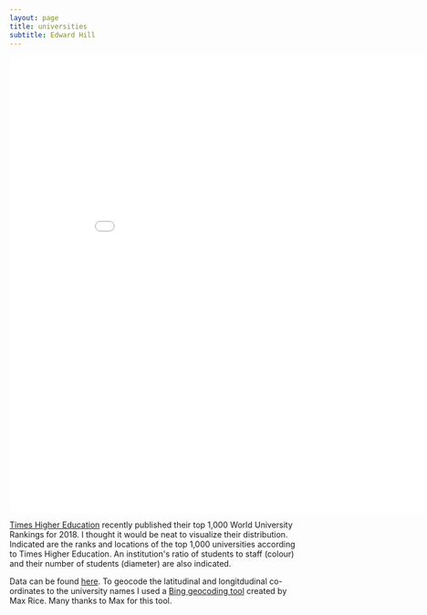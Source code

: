 ```yaml
---
layout: page
title: universities
subtitle: Edward Hill
---
```


<iframe width="900" height="800" frameborder="0" scrolling="no" src="//plot.ly/~ddhll/14.embed"></iframe>

[Times Higher Education](https://www.timeshighereducation.com/world-university-rankings/2018/world-ranking#!/page/0/length/25/sort_by/rank/sort_order/asc/cols/stats) recently published their top 1,000 World University Rankings for 2018. I thought it would be neat to visualize their distribution. Indicated are the ranks and locations of the top 1,000 universities according to Times Higher Education. An institution's ratio of students to staff (colour) and their number of students (diameter) are also indicated.

Data can be found [here](https://www.timeshighereducation.com/world-university-rankings/2018/world-ranking#!/page/0/length/25/sort_by/rank/sort_order/asc/cols/stats). To geocode the latitudinal and longitdudinal co-ordinates to the university names I used a [Bing geocoding tool](https://github.com/maxrice/excel-geocoding-tool) created by Max Rice. Many thanks to Max for this tool.

